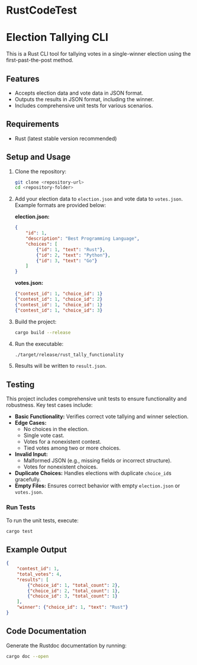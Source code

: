 # RustCodeTest

# Election Tallying CLI

This is a Rust CLI tool for tallying votes in a single-winner election using the first-past-the-post method.

## Features
- Accepts election data and vote data in JSON format.
- Outputs the results in JSON format, including the winner.
- Includes comprehensive unit tests for various scenarios.

## Requirements
- Rust (latest stable version recommended)

## Setup and Usage

1. Clone the repository:
    ```bash
    git clone <repository-url>
    cd <repository-folder>
    ```

2. Add your election data to `election.json` and vote data to `votes.json`. Example formats are provided below:

   **election.json:**
   ```json
   {
       "id": 1,
       "description": "Best Programming Language",
       "choices": [
           {"id": 1, "text": "Rust"},
           {"id": 2, "text": "Python"},
           {"id": 3, "text": "Go"}
       ]
   }
   ```

   **votes.json:**
   ```json
   {"contest_id": 1, "choice_id": 1}
   {"contest_id": 1, "choice_id": 2}
   {"contest_id": 1, "choice_id": 1}
   {"contest_id": 1, "choice_id": 3}
   ```

3. Build the project:
    ```bash
    cargo build --release
    ```

4. Run the executable:
    ```bash
    ./target/release/rust_tally_functionality
    ```

5. Results will be written to `result.json`.

## Testing

This project includes comprehensive unit tests to ensure functionality and robustness. Key test cases include:

- **Basic Functionality:** Verifies correct vote tallying and winner selection.
- **Edge Cases:**
   - No choices in the election.
   - Single vote cast.
   - Votes for a nonexistent contest.
   - Tied votes among two or more choices.
- **Invalid Input:**
   - Malformed JSON (e.g., missing fields or incorrect structure).
   - Votes for nonexistent choices.
- **Duplicate Choices:** Handles elections with duplicate `choice_id`s gracefully.
- **Empty Files:** Ensures correct behavior with empty `election.json` or `votes.json`.

### Run Tests
To run the unit tests, execute:
```bash
cargo test
```

## Example Output
```json
{
    "contest_id": 1,
    "total_votes": 4,
    "results": [
        {"choice_id": 1, "total_count": 2},
        {"choice_id": 2, "total_count": 1},
        {"choice_id": 3, "total_count": 1}
    ],
    "winner": {"choice_id": 1, "text": "Rust"}
}
```

## Code Documentation
Generate the Rustdoc documentation by running:
```bash
cargo doc --open
```
